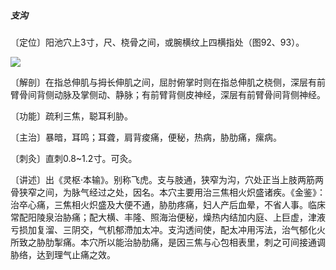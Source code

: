 ##### 支沟

〔定位〕阳池穴上3寸，尺、桡骨之间，或腕横纹上四横指处（图92、93）。

![](img/图93.jpg)

〔解剖〕在指总伸肌与拇长伸肌之间，屈肘俯掌时则在指总伸肌之桡侧，深层有前臂骨间背侧动脉及掌侧动、静脉；有前臂背侧皮神经，深层有前臂骨间背侧神经。

〔功能〕疏利三焦，聪耳利胁。

〔主治〕暴暗，耳鸣；耳聋，肩背痠痛，便秘，热病，胁肋痛，瘰病。

〔刺灸〕直刺0.8~1.2寸。可灸。

〔讲述〕出《灵枢·本输》。别称飞虎。支与肢通，狭窄为沟，穴处正当上肢两筋两骨狭窄之间，为脉气经过之处，因名。本穴主要用治三焦相火炽盛诸疾。《金鉴》：治卒心痛，三焦相火炽盛及大便不通，胁肋疼痛，妇人产后血晕，不省人事。临床常配阳陵泉治胁痛；配大横、丰隆、照海治便秘，燥热内结加内庭、上巨虚，津液亏损加复溜、三阴交，气机郁滯加太冲。支沟透间使，配太冲用泻法，治气郁化火所致之胁肋掣痛。本穴所以能治胁肋痛，是因三焦与心包相表里，刺之可间接通调胁络，达到理气止痛之效。
